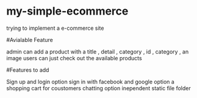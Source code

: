 # my-simple-ecommerce

trying to implement a e-commerce site

#Avialable Feature

admin can add a product with a title , detail , category , id , category , an image
users can just check out the available products

#Features to add

Sign up and login option
sign in with facebook and google option 
a shopping cart for coustomers
chatting option
inependent static file folder
    
